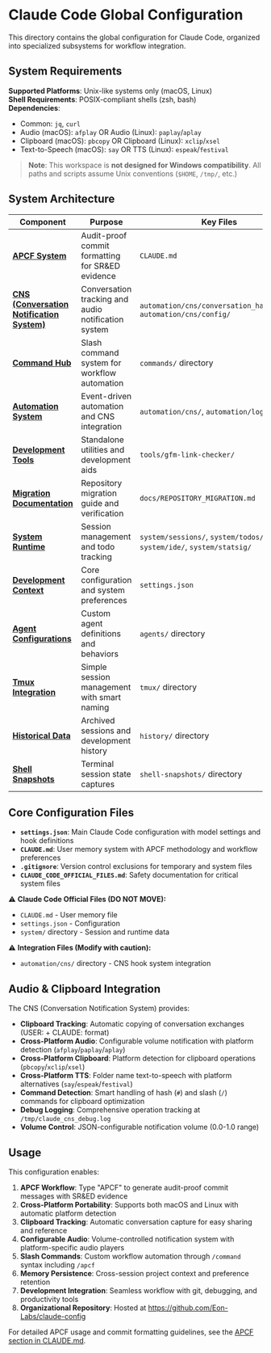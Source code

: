 # Claude Code Global Configuration

This directory contains the global configuration for Claude Code, organized into specialized subsystems for workflow integration.

## System Requirements

**Supported Platforms**: Unix-like systems only (macOS, Linux)  
**Shell Requirements**: POSIX-compliant shells (zsh, bash)  
**Dependencies**: 
- Common: `jq`, `curl`
- Audio (macOS): `afplay` OR Audio (Linux): `paplay`/`aplay`
- Clipboard (macOS): `pbcopy` OR Clipboard (Linux): `xclip`/`xsel`
- Text-to-Speech (macOS): `say` OR TTS (Linux): `espeak`/`festival`

> **Note**: This workspace is **not designed for Windows compatibility**. All paths and scripts assume Unix conventions (`$HOME`, `/tmp/`, etc.)

## System Architecture

| Component | Purpose | Key Files |
|-----------|---------|-----------|
| **[APCF System](../CLAUDE.md#apcf-audit-proof-commit-format-for-sred-evidence-generation)** | Audit-proof commit formatting for SR&ED evidence | `CLAUDE.md` |
| **[CNS (Conversation Notification System)](../automation/cns/)** | Conversation tracking and audio notification system | `automation/cns/conversation_handler.sh`, `automation/cns/config/` |
| **[Command Hub](../commands/)** | Slash command system for workflow automation | `commands/` directory |
| **[Automation System](../automation/)** | Event-driven automation and CNS integration | `automation/cns/`, `automation/logs/` |
| **[Development Tools](../tools/)** | Standalone utilities and development aids | `tools/gfm-link-checker/` |
| **[Migration Documentation](REPOSITORY_MIGRATION.md)** | Repository migration guide and verification | `docs/REPOSITORY_MIGRATION.md` |
| **[System Runtime](../system/)** | Session management and todo tracking | `system/sessions/`, `system/todos/`, `system/ide/`, `system/statsig/` |
| **[Development Context](../settings.json)** | Core configuration and system preferences | `settings.json` |
| **[Agent Configurations](../agents/)** | Custom agent definitions and behaviors | `agents/` directory |
| **[Tmux Integration](../tmux/)** | Simple session management with smart naming | `tmux/` directory |
| **[Historical Data](../history/)** | Archived sessions and development history | `history/` directory |
| **[Shell Snapshots](../shell-snapshots/)** | Terminal session state captures | `shell-snapshots/` directory |

## Core Configuration Files

- **`settings.json`**: Main Claude Code configuration with model settings and hook definitions
- **`CLAUDE.md`**: User memory system with APCF methodology and workflow preferences  
- **`.gitignore`**: Version control exclusions for temporary and system files
- **`CLAUDE_CODE_OFFICIAL_FILES.md`**: Safety documentation for critical system files

⚠️ **Claude Code Official Files (DO NOT MOVE):**
- `CLAUDE.md` - User memory file
- `settings.json` - Configuration
- `system/` directory - Session and runtime data

⚠️ **Integration Files (Modify with caution):**
- `automation/cns/` directory - CNS hook system integration

## Audio & Clipboard Integration

The CNS (Conversation Notification System) provides:
- **Clipboard Tracking**: Automatic copying of conversation exchanges (USER: + CLAUDE: format)
- **Cross-Platform Audio**: Configurable volume notification with platform detection (`afplay`/`paplay`/`aplay`)
- **Cross-Platform Clipboard**: Platform detection for clipboard operations (`pbcopy`/`xclip`/`xsel`)
- **Cross-Platform TTS**: Folder name text-to-speech with platform alternatives (`say`/`espeak`/`festival`)
- **Command Detection**: Smart handling of hash (`#`) and slash (`/`) commands for clipboard optimization
- **Debug Logging**: Comprehensive operation tracking at `/tmp/claude_cns_debug.log`
- **Volume Control**: JSON-configurable notification volume (0.0-1.0 range)

## Usage

This configuration enables:
1. **APCF Workflow**: Type "APCF" to generate audit-proof commit messages with SR&ED evidence
2. **Cross-Platform Portability**: Supports both macOS and Linux with automatic platform detection
3. **Clipboard Tracking**: Automatic conversation capture for easy sharing and reference
4. **Configurable Audio**: Volume-controlled notification system with platform-specific audio players
5. **Slash Commands**: Custom workflow automation through `/command` syntax including `/apcf`
6. **Memory Persistence**: Cross-session project context and preference retention
7. **Development Integration**: Seamless workflow with git, debugging, and productivity tools
8. **Organizational Repository**: Hosted at https://github.com/Eon-Labs/claude-config

For detailed APCF usage and commit formatting guidelines, see the [APCF section in CLAUDE.md](../CLAUDE.md#apcf-audit-proof-commit-format-for-sred-evidence-generation).